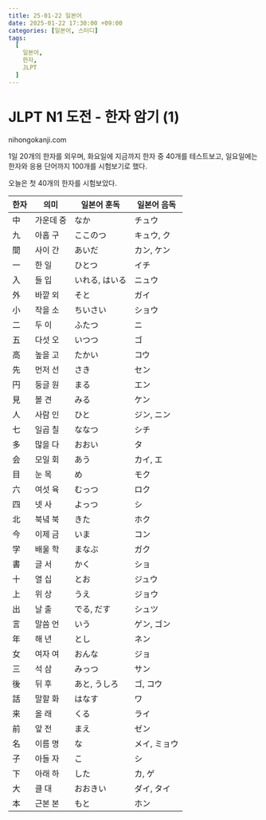 ```yaml
---
title: 25-01-22 일본어
date: 2025-01-22 17:30:00 +09:00
categories: [일본어, 스터디]
tags:
  [
    일본어,
    한자,
    JLPT
  ]
---
```


JLPT N1 도전 - 한자 암기 (1)
=============
 
 nihongokanji.com  
 
 1일 20개의 한자를 외우며, 화요일에 지금까지 한자 중 40개를 테스트보고, 일요일에는 한자와 응용 단어까지 100개를 시험보기로 했다.

 오늘은 첫 40개의 한자를 시험보았다.

| 한자 | 의미      | 일본어 훈독    | 일본어 음독  |
| ---- | --------- | -------------- | ------------ |
| 中   | 가운데 중 | なか           | チュウ       |
| 九   | 아홉 구   | ここのつ       | キュウ, ク   |
| 間   | 사이 간   | あいだ         | カン, ケン   |
| 一   | 한 일     | ひとつ         | イチ         |
| 入   | 들 입     | いれる, はいる | ニュウ       |
| 外   | 바깥 외   | そと           | ガイ         |
| 小   | 작을 소   | ちいさい       | ショウ       |
| 二   | 두 이     | ふたつ         | ニ           |
| 五   | 다섯 오   | いつつ         | ゴ           |
| 高   | 높을 고   | たかい         | コウ         |
| 先   | 먼저 선   | さき           | セン         |
| 円   | 둥글 원   | まる           | エン         |
| 見   | 볼 견     | みる           | ケン         |
| 人   | 사람 인   | ひと           | ジン, ニン   |
| 七   | 일곱 칠   | ななつ         | シチ         |
| 多   | 많을 다   | おおい         | タ           |
| 会   | 모일 회   | あう           | カイ, エ     |
| 目   | 눈 목     | め             | モク         |
| 六   | 여섯 육   | むっつ         | ロク         |
| 四   | 넷 사     | よっつ         | シ           |
| 北   | 북녘 북   | きた           | ホク         |
| 今   | 이제 금   | いま           | コン         |
| 学   | 배울 학   | まなぶ         | ガク         |
| 書   | 글 서     | かく           | ショ         |
| 十   | 열 십     | とお           | ジュウ       |
| 上   | 위 상     | うえ           | ジョウ       |
| 出   | 날 출     | でる, だす     | シュツ       |
| 言   | 말씀 언   | いう           | ゲン, ゴン   |
| 年   | 해 년     | とし           | ネン         |
| 女   | 여자 여   | おんな         | ジョ         |
| 三   | 석 삼     | みっつ         | サン         |
| 後   | 뒤 후     | あと, うしろ   | ゴ, コウ     |
| 話   | 말할 화   | はなす         | ワ           |
| 来   | 올 래     | くる           | ライ         |
| 前   | 앞 전     | まえ           | ゼン         |
| 名   | 이름 명   | な             | メイ, ミョウ |
| 子   | 아들 자   | こ             | シ           |
| 下   | 아래 하   | した           | カ, ゲ       |
| 大   | 클 대     | おおきい       | ダイ, タイ   |
| 本   | 근본 본   | もと           | ホン         |

